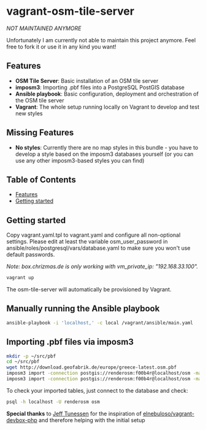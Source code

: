 # vagrant-osm-tile-server

*NOT MAINTAINED ANYMORE*

Unfortunately I am currently not able to maintain this project anymore. Feel free to fork it or use it in any kind you want!

## Features

- **OSM Tile Server**: Basic installation of an OSM tile server
- **imposm3**: Importing .pbf files into a PostgreSQL PostGIS database
- **Ansible playbook**: Basic configuration, deployment and orchestration of the OSM tile server
- **Vagrant**: The whole setup running locally on Vagrant to develop and test new styles

## Missing Features
- **No styles**: Currently there are no map styles in this bundle - you have to develop a style based on the imposm3 databases yourself (or you can use any other imposm3-based styles you can find)

## Table of Contents

- [Features](#features)
- [Getting started](#getting-started)

## Getting started

Copy vagrant.yaml.tpl to vagrant.yaml and configure all non-optional settings.
Please edit at least the variable osm_user_password in ansible/roles/postgresql/vars/database.yaml to make sure you won't use default passwords.

*Note: box.chrizmas.de is only working with vm_private_ip: "192.168.33.100".*

```bash
vagrant up
```

The osm-tile-server will automatically be provisioned by Vagrant.

## Manually running the Ansible playbook

```bash
ansible-playbook -i 'localhost,' -c local /vagrant/ansible/main.yaml
```

## Importing .pbf files via imposm3

```bash
mkdir -p ~/src/pbf
cd ~/src/pbf
wget http://download.geofabrik.de/europe/greece-latest.osm.pbf
imposm3 import -connection postgis://renderosm:f00b4r@localhost/osm -mapping ~/src/imposm3/default-mapping.json -read ~/src/pbf/greece-latest.osm.pbf -write
imposm3 import -connection postgis://renderosm:f00b4r@localhost/osm -mapping ~/src/imposm3/default-mapping.json -deployproduction
```

To check your imported tables, just connect to the database and check:

```bash
psql -h localhost -U renderosm osm
```

**Special thanks** to [Jeff Tunessen](https://github.com/elnebuloso) for the inspiration of [elnebuloso/vagrant-devbox-php](https://github.com/elnebuloso/vagrant-devbox-php) and therefore helping with the initial setup
